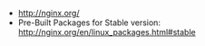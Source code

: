 * <http://nginx.org/>
* Pre-Built Packages for Stable version: <http://nginx.org/en/linux_packages.html#stable>

